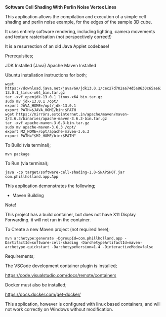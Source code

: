 <b>Software Cell Shading With Perlin Noise Vertex Lines</b>

This application allows the compilation and execution of a simple cell shading and perlin noise example, for the edges of the sample 3D cube.

It uses entirely software rendering, including lighting, camera movements and texture rasterisation (not perspectively correct!)

It is a resurrection of an old Java Applet codebase!

Prerequisites;

JDK Installed (Java)
Apache Maven Installed

Ubuntu installation instructions for both;

```
wget https://download.java.net/java/GA/jdk13.0.1/cec27d702aa74d5a8630c65ae61e4305/9/GPL/openjdk-13.0.1_linux-x64_bin.tar.gz
tar -xvf openjdk-13.0.1_linux-x64_bin.tar.gz
sudo mv jdk-13.0.1 /opt/
export JAVA_HOME=/opt/jdk-13.0.1
export PATH=$JAVA_HOME/bin:$PATH
wget https://mirrors.estointernet.in/apache/maven/maven-3/3.6.3/binaries/apache-maven-3.6.3-bin.tar.gz
tar -xvf apache-maven-3.6.3-bin.tar.gz
sudo mv apache-maven-3.6.3 /opt/
export M2_HOME=/opt/apache-maven-3.6.3
export PATH="$M2_HOME/bin:$PATH"
```

To Build (via terminal);

```
mvn package
```

To Run (via terminal);

```
java -cp target/software-cell-shading-1.0-SNAPSHOT.jar com.phillholland.app.App
```


This application demonstrates the following;

<ul>
<li>Maven Building</li>
</ul>

Note!

This project has a build container, but does not have X11 Display Forwarding, it will not run in the container.

To Create a new Maven project (not required here);

```
mvn archetype:generate -DgroupId=com.phillholland.app -DartifactId=software-cell-shading -DarchetypeArtifactId=maven-archetype-quickstart -DarchetypeVersion=1.4 -DinteractiveMode=false
```

Requirements;

The VSCode development container plugin is installed;

https://code.visualstudio.com/docs/remote/containers

Docker must also be installed;

https://docs.docker.com/get-docker/

This application, however is configured with linux based containers, and will not work correctly on Windows without modification.
